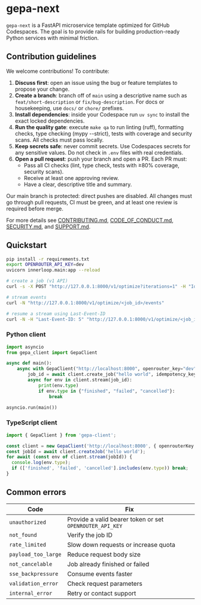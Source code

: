# gepa-next

`gepa-next` is a FastAPI microservice template optimized for GitHub Codespaces. The goal is to provide rails for building production-ready Python services with minimal friction.

## Contribution guidelines

We welcome contributions! To contribute:

1. **Discuss first**: open an issue using the bug or feature templates to propose your change.
2. **Create a branch**: branch off of `main` using a descriptive name such as `feat/short-description` or `fix/bug-description`. For docs or housekeeping, use `docs/` or `chore/` prefixes.
3. **Install dependencies**: inside your Codespace run `uv sync` to install the exact locked dependencies.
4. **Run the quality gate**: execute `make qa` to run linting (ruff), formatting checks, type checking (mypy --strict), tests with coverage and security scans. All checks must pass locally.
5. **Keep secrets safe**: never commit secrets. Use Codespaces secrets for any sensitive values. Do not check in `.env` files with real credentials.
6. **Open a pull request**: push your branch and open a PR. Each PR must:
   - Pass all CI checks (lint, type check, tests with ≥80% coverage, security scans).
   - Receive at least one approving review.
   - Have a clear, descriptive title and summary.

Our main branch is protected: direct pushes are disabled. All changes must go through pull requests, CI must be green, and at least one review is required before merge.

For more details see [CONTRIBUTING.md](CONTRIBUTING.md), [CODE_OF_CONDUCT.md](CODE_OF_CONDUCT.md), [SECURITY.md](SECURITY.md), and [SUPPORT.md](SUPPORT.md).

## Quickstart

```bash
pip install -r requirements.txt
export OPENROUTER_API_KEY=dev
uvicorn innerloop.main:app --reload

# create a job (v1 API)
curl -s -X POST "http://127.0.0.1:8000/v1/optimize?iterations=1" -H "Idempotency-Key: demo-1"

# stream events
curl -N "http://127.0.0.1:8000/v1/optimize/<job_id>/events"

# resume a stream using Last-Event-ID
curl -N -H "Last-Event-ID: 5" "http://127.0.0.1:8000/v1/optimize/<job_id>/events"
```

### Python client

```python
import asyncio
from gepa_client import GepaClient

async def main():
    async with GepaClient("http://localhost:8000", openrouter_key="dev") as client:
        job_id = await client.create_job("hello world", idempotency_key="demo")
        async for env in client.stream(job_id):
            print(env.type)
            if env.type in {"finished", "failed", "cancelled"}:
                break

asyncio.run(main())
```

### TypeScript client

```ts
import { GepaClient } from 'gepa-client';

const client = new GepaClient('http://localhost:8000', { openrouterKey: 'dev' });
const jobId = await client.createJob('hello world');
for await (const env of client.stream(jobId)) {
  console.log(env.type);
  if (['finished', 'failed', 'cancelled'].includes(env.type)) break;
}
```

## Common errors

| Code | Fix |
| --- | --- |
| `unauthorized` | Provide a valid bearer token or set `OPENROUTER_API_KEY` |
| `not_found` | Verify the job ID |
| `rate_limited` | Slow down requests or increase quota |
| `payload_too_large` | Reduce request body size |
| `not_cancelable` | Job already finished or failed |
| `sse_backpressure` | Consume events faster |
| `validation_error` | Check request parameters |
| `internal_error` | Retry or contact support |
